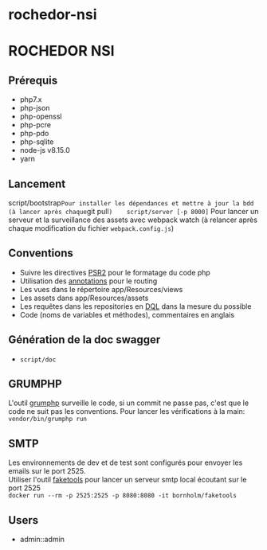 rochedor-nsi
============


# ROCHEDOR NSI
## Prérequis
- php7.x
- php-json
- php-openssl
- php-pcre
- php-pdo 
- php-sqlite
- node-js v8.15.0
- yarn

## Lancement
script/bootstrap` Pour installer les dépendances et mettre à jour la bdd (à lancer après chaque `git pull`)   
script/server [-p 8000]` Pour lancer un serveur et la surveillance des assets avec webpack watch (à relancer après chaque modification du fichier `webpack.config.js`)    


## Conventions
- Suivre les directives [PSR2](http://www.php-fig.org/psr/psr-2/) pour le formatage du code php
- Utilisation des [annotations](https://symfony.com/doc/current/best_practices/controllers.html#routing-configuration) pour le routing 
- Les vues dans le répertoire app/Resources/views
- Les assets dans app/Resources/assets
- Les requêtes dans les repositories en [DQL](https://symfony.com/doc/current/doctrine.html#querying-for-objects-with-dql) dans la mesure du possible
- Code (noms de variables et méthodes), commentaires en anglais

## Génération de la doc swagger
- `script/doc`

## GRUMPHP
L'outil [grumphp](https://github.com/phpro/grumphp) surveille le code, si un commit ne passe pas, c'est que le code ne suit pas les conventions.
Pour lancer les vérifications à la main:  
`vendor/bin/grumphp run`

## SMTP
Les environnements de dev et de test sont configurés pour envoyer les emails sur le port 2525.    
Utiliser l'outil [faketools](https://github.com/Bornholm/faketools) pour lancer un serveur smtp local écoutant sur le port 2525     
`docker run --rm -p 2525:2525 -p 8080:8080 -it bornholm/faketools`

## Users
- admin::admin
